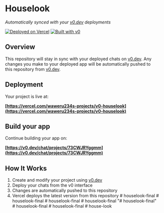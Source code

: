 # Houselook

*Automatically synced with your [v0.dev](https://v0.dev) deployments*

[![Deployed on Vercel](https://img.shields.io/badge/Deployed%20on-Vercel-black?style=for-the-badge&logo=vercel)](https://vercel.com/waweru234s-projects/v0-houselook)
[![Built with v0](https://img.shields.io/badge/Built%20with-v0.dev-black?style=for-the-badge)](https://v0.dev/chat/projects/73CWJRYggmm)

## Overview

This repository will stay in sync with your deployed chats on [v0.dev](https://v0.dev).
Any changes you make to your deployed app will be automatically pushed to this repository from [v0.dev](https://v0.dev).

## Deployment

Your project is live at:

**[https://vercel.com/waweru234s-projects/v0-houselook](https://vercel.com/waweru234s-projects/v0-houselook)**

## Build your app

Continue building your app on:

**[https://v0.dev/chat/projects/73CWJRYggmm](https://v0.dev/chat/projects/73CWJRYggmm)**

## How It Works

1. Create and modify your project using [v0.dev](https://v0.dev)
2. Deploy your chats from the v0 interface
3. Changes are automatically pushed to this repository
4. Vercel deploys the latest version from this repository
#   h o u s e l o o k - f i n a l  
 #   h o u s e l o o k - f i n a l  
 #   h o u s e l o o k - f i n a l  
 # houselook-final
"# houselook-final" 
#   h o u s e l o o k - f i n a l  
 #   h o u s e l o o k - f i n a l  
 #   h o u s e - l o o k  
 